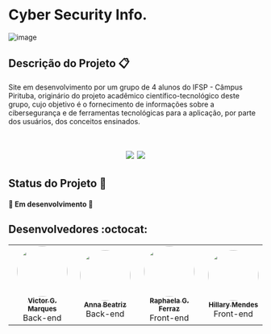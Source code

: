 # Cyber Security Info.
![image](https://user-images.githubusercontent.com/86068797/166588543-9ff49eb2-8926-4de9-8c27-27d4936941e7.png)


## Descrição do Projeto 📋
Site em desenvolvimento por um grupo de 4 alunos do IFSP - Câmpus Pirituba, originário do projeto acadêmico científico-tecnológico deste grupo, cujo objetivo é o fornecimento de informações sobre a cibersegurança e de ferramentas tecnológicas para a aplicação, por parte dos usuários, dos conceitos ensinados.

<h1 align="center">
    <img src="https://img.shields.io/static/v1?label=PYTHON&message=3.9.9&color=blue&style=for-the-badge&logo=Python"/>
    <img src="https://img.shields.io/static/v1?label=DJANGO&message=4.0.1&color=brightgreen&style=for-the-badge&logo=DJANGO&logoColor=green"/>
</h1>

## Status do Projeto 🔔
####  🚧 Em desenvolvimento 🚧

## Desenvolvedores :octocat:
<table>
    <tr>
    <td align="center"><a href="https://github.com/VictorGM01"><img style="border-radius: 50%;" src="https://avatars.githubusercontent.com/u/86068797?v=4" width="100px;" alt=""/></br><sub><b>Victor G. Marques</b></sub></a><br />Back-end</td>
    <td align="center"><a href="https://github.com/Anninha1411"><img style="border-radius: 50%;" src="https://avatars.githubusercontent.com/u/86080382?v=4" width="100px;" alt=""/></br><sub><b>Anna Beatriz</b></sub></a></br>Back-end</td>
    <td align="center"><a href="https://github.com/raphaelaferraz"><img style="border-radius: 50%;" src="https://avatars.githubusercontent.com/u/86068799?v=4" width="100px;" alt=""/></br><sub><b>Raphaela G. Ferraz</b></sub></a></br>Front-end</td>
    <td align="center"><a href="https://github.com/heyyyhill"><img style="border-radius: 50%;" src="https://avatars.githubusercontent.com/u/85965087?v=4" width="100px;" alt=""/></br><sub><b>Hillary Mendes</b></sub></a></br>Front-end</td>
    </tr>
</table>
